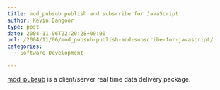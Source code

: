 ```yaml
---
title: mod_pubsub publish and subscribe for JavaScript
author: Kevin Dangoor
type: post
date: 2004-11-06T22:20:28+00:00
url: /2004/11/06/mod_pubsub-publish-and-subscribe-for-javascript/
categories:
  - Software Development

---
```

[mod_pubsub][1] is a client/server real time data delivery package.

 [1]: http://www.mod-pubsub.org/ "mod_pubsub Project FAQ"